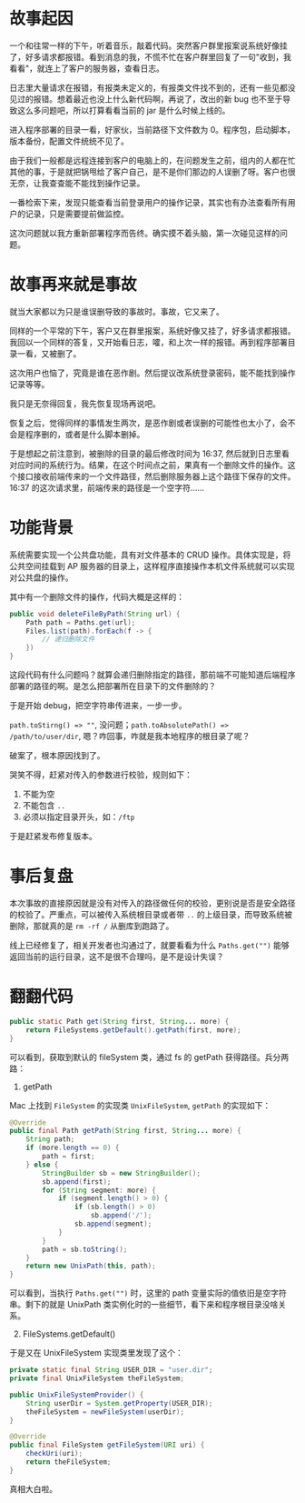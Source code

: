# 故事起因

一个和往常一样的下午，听着音乐，敲着代码。突然客户群里报案说系统好像挂了，好多请求都报错。看到消息的我，不慌不忙在客户群里回复了一句"收到，我看看"，就连上了客户的服务器，查看日志。

日志里大量请求在报错，有报类未定义的，有报类文件找不到的，还有一些见都没见过的报错。想着最近也没上什么新代码啊，再说了，改出的新 bug 也不至于导致这么多问题吧，所以打算看看当前的 jar 是什么时候上线的。

进入程序部署的目录一看，好家伙，当前路径下文件数为 0。程序包，启动脚本，版本备份，配置文件统统不见了。

由于我们一般都是远程连接到客户的电脑上的，在问题发生之前，组内的人都在忙其他的事，于是就把锅甩给了客户自己，是不是你们那边的人误删了呀。客户也很无奈，让我查查能不能找到操作记录。

一番检索下来，发现只能查看当前登录用户的操作记录，其实也有办法查看所有用户的记录，只是需要提前做监控。

这次问题就以我方重新部署程序而告终。确实摸不着头脑，第一次碰见这样的问题。

# 故事再来就是事故

就当大家都以为只是谁误删导致的事故时。事故，它又来了。

同样的一个平常的下午，客户又在群里报案，系统好像又挂了，好多请求都报错。我回以一个同样的答复，又开始看日志，嚯，和上次一样的报错。再到程序部署目录一看，又被删了。

这次用户也恼了，究竟是谁在恶作剧。然后提议改系统登录密码，能不能找到操作记录等等。

我只是无奈得回复，我先恢复现场再说吧。

恢复之后，觉得同样的事情发生两次，是恶作剧或者误删的可能性也太小了，会不会是程序删的，或者是什么脚本删掉。

于是想起之前注意到，被删除的目录的最后修改时间为 16:37, 然后就到日志里看对应时间的系统行为。结果，在这个时间点之前，果真有一个删除文件的操作。这个接口接收前端传来的一个文件路径，然后删除服务器上这个路径下保存的文件。16:37 的这次请求里，前端传来的路径是一个空字符……

# 功能背景

系统需要实现一个公共盘功能，具有对文件基本的 CRUD 操作。具体实现是，将公共空间挂载到 AP 服务器的目录上，这样程序直接操作本机文件系统就可以实现对公共盘的操作。

其中有一个删除文件的操作，代码大概是这样的：

```java
public void deleteFileByPath(String url) {
    Path path = Paths.get(url);
    Files.list(path).forEach(f -> {
        // 递归删除文件
    })
}
```

这段代码有什么问题吗？就算会递归删除指定的路径，那前端不可能知道后端程序部署的路径的啊。是怎么把部署所在目录下的文件删除的？

于是开始 debug，把空字符串传进来，一步一步。

`path.toStirng() => ""`, 没问题；`path.toAbsolutePath() => /path/to/user/dir`, 嗯？咋回事，咋就是我本地程序的根目录了呢？

破案了，根本原因找到了。

哭笑不得，赶紧对传入的参数进行校验，规则如下：

1. 不能为空
2. 不能包含 `..`
3. 必须以指定目录开头，如：`/ftp`

于是赶紧发布修复版本。

# 事后复盘

本次事故的直接原因就是没有对传入的路径做任何的校验，更别说是否是安全路径的校验了。严重点，可以被传入系统根目录或者带 `..` 的上级目录，而导致系统被删除，那就真的是 `rm -rf /` 从删库到跑路了。

线上已经修复了，相关开发者也沟通过了，就要看看为什么 `Paths.get("")` 能够返回当前的运行目录，这不是很不合理吗，是不是设计失误？

# 翻翻代码

```java
public static Path get(String first, String... more) {
    return FileSystems.getDefault().getPath(first, more);
}
```

可以看到，获取到默认的 fileSystem 类，通过 fs 的 getPath 获得路径。兵分两路：

1. getPath

Mac 上找到 `FileSystem` 的实现类 `UnixFileSystem`, `getPath` 的实现如下：

```java
@Override
public final Path getPath(String first, String... more) {
    String path;
    if (more.length == 0) {
        path = first;
    } else {
        StringBuilder sb = new StringBuilder();
        sb.append(first);
        for (String segment: more) {
            if (segment.length() > 0) {
                if (sb.length() > 0)
                    sb.append('/');
                sb.append(segment);
            }
        }
        path = sb.toString();
    }
    return new UnixPath(this, path);
}
```

可以看到，当执行 `Paths.get("")` 时，这里的 path 变量实际的值依旧是空字符串。剩下的就是 UnixPath 类实例化时的一些细节，看下来和程序根目录没啥关系。

2. FileSystems.getDefault()

于是又在 UnixFileSystem 实现类里发现了这个：

```java
private static final String USER_DIR = "user.dir";
private final UnixFileSystem theFileSystem;

public UnixFileSystemProvider() {
    String userDir = System.getProperty(USER_DIR);
    theFileSystem = newFileSystem(userDir);
}

@Override
public final FileSystem getFileSystem(URI uri) {
    checkUri(uri);
    return theFileSystem;
}
```

真相大白啦。